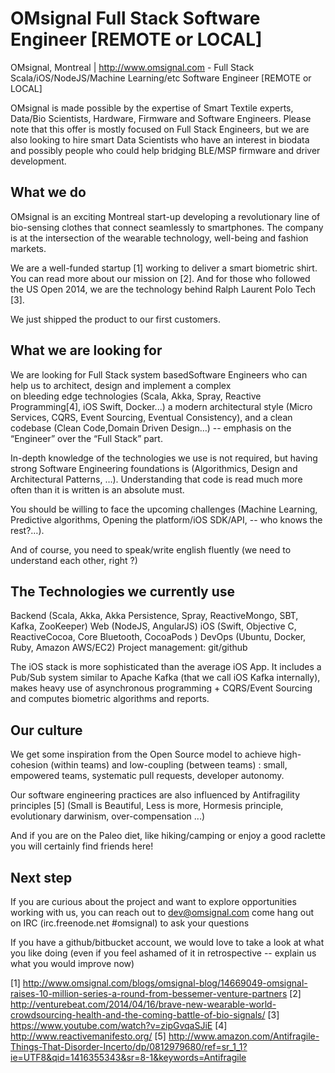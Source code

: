 OMsignal Full Stack Software Engineer [REMOTE or LOCAL]
=======================================================

OMsignal, Montreal | http://www.omsignal.com - 
Full Stack Scala/iOS/NodeJS/Machine Learning/etc Software Engineer [REMOTE or LOCAL]
 
OMsignal is made possible by the expertise of Smart Textile experts, 
Data/Bio Scientists, Hardware, Firmware and 
Software Engineers. Please note that this offer is mostly focused on 
Full Stack Engineers, but we are also looking to 
hire smart Data Scientists who have an interest in biodata and possibly 
people who could help bridging BLE/MSP firmware and driver development.
 
What we do
----------
 
OMsignal is an exciting Montreal start-up developing a revolutionary 
line of bio-sensing clothes that connect seamlessly 
to smartphones. The company is at the intersection of the wearable 
technology, well-being and fashion markets. 
 
We are a well-funded startup [1] working to deliver a smart biometric 
shirt. You can read more about our mission on [2]. 
And for those who followed the US Open 2014, we are the technology 
behind Ralph Laurent Polo Tech [3].
 
We just shipped the product to our first customers.
 
What we are looking for
-----------------------
 
We are looking for Full Stack system basedSoftware Engineers who can 
help us to architect, design and implement a complex  
on bleeding edge technologies (Scala, Akka, Spray, Reactive Programming[4], 
iOS Swift, Docker...) a modern architectural 
style (Micro Services, CQRS, Event Sourcing, Eventual Consistency), 
and a clean codebase (Clean Code,Domain Driven Design…) -- emphasis on 
the “Engineer” over the “Full Stack” part.
 
In-depth knowledge of the technologies we use is not required, but 
having strong Software Engineering foundations is 
(Algorithmics, Design and Architectural Patterns,  …). 
Understanding that code is read much more often than it is
written is an absolute must. 
 
You should be willing to face the upcoming challenges 
(Machine Learning, Predictive algorithms, 
Opening the platform/iOS SDK/API, -- who knows the rest?…). 
 
And of course, you need to speak/write english fluently 
(we need to understand each other, right ?)
 
The Technologies we currently use
---------------------------------
 
Backend (Scala, Akka, Akka Persistence, Spray, ReactiveMongo, SBT, Kafka, ZooKeeper)
Web (NodeJS, AngularJS)
iOS (Swift, Objective C, ReactiveCocoa, Core Bluetooth, CocoaPods )
DevOps (Ubuntu, Docker, Ruby, Amazon AWS/EC2)
Project management: git/github
 
The iOS stack is more sophisticated than the average iOS App. 
It includes a Pub/Sub system similar 
to Apache Kafka (that we call iOS Kafka internally), 
makes heavy use of 
asynchronous programming + CQRS/Event Sourcing and 
computes biometric algorithms and reports. 
 
Our culture
-----------
 
We get some inspiration from the Open Source model to 
achieve high-cohesion (within teams) and 
low-coupling (between teams) : small, empowered teams, 
systematic pull requests, developer autonomy.
 
Our software engineering practices are also influenced 
by Antifragility principles [5] 
(Small is Beautiful, Less is more, Hormesis principle, 
evolutionary darwinism, over-compensation ...)
 
And if you are on the Paleo diet, like hiking/camping or 
enjoy a good raclette you will certainly find friends here!
 
Next step
---------
 
If you are curious about the project and want to explore 
opportunities working with us, you can 
reach out to dev@omsignal.com
come hang out on IRC (irc.freenode.net #omsignal) to ask your questions
 
If you have a github/bitbucket account, we would love to take
a look at what you like doing 
(even if you feel ashamed of it in retrospective -- explain us 
what you would improve now)
 
 
[1] http://www.omsignal.com/blogs/omsignal-blog/14669049-omsignal-raises-10-million-series-a-round-from-bessemer-venture-partners
[2] http://venturebeat.com/2014/04/16/brave-new-wearable-world-crowdsourcing-health-and-the-coming-battle-of-bio-signals/
[3] https://www.youtube.com/watch?v=zipGvqaSJiE
[4] http://www.reactivemanifesto.org/
[5] http://www.amazon.com/Antifragile-Things-That-Disorder-Incerto/dp/0812979680/ref=sr_1_1?ie=UTF8&qid=1416355343&sr=8-1&keywords=Antifragile
